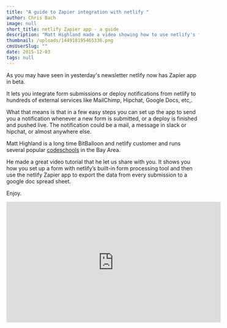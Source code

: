 ```yaml
---
title: "A guide to Zapier integration with netlify "
author: Chris Bach
image: null
short_title: netlify Zapier app - a guide
description: "Matt Highland made a video showing how to use netlify's form processing and Zapier to automate all formsubmissions into google docs."
thumbnail: /uploads/144918195465336.png
cmsUserSlug: ""
date: 2015-12-03
tags: null
---
```


As you may have seen in yesterday's newsletter netlify now has Zapier app in beta.

It lets you integrate form submissions or deploy notifications from netlify to hundreds of external services like MailChimp, Hipchat, Google Docs, etc,.

What that means is that in a few easy steps you can set up the app to send you a notification whenever a new form is submitted, or a deploy is finished and pushed live. The notification could be a mail, a message in slack or hipchat, or almost anywhere else.

<!-- excerpt -->

Matt Highland is a long time BitBalloon and netlify customer and runs several popular [codeschools](https://www.hackingtons.com/) in the Bay Area.

He made a great video tutorial that he let us share with you. It shows you how you set up a form with netlify’s built-in form processing tool and then use the netlify Zapier app to export the data from every submission to a google doc spread sheet.

Enjoy.

<iframe width="560" height="315" src="https://www.youtube.com/embed/vrrsH9DblSY" frameborder="0" allowfullscreen></iframe>
